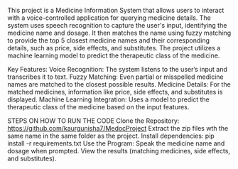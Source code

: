 This project is a Medicine Information System that allows users to interact with a voice-controlled application for querying medicine details. The system uses speech recognition to capture the user's input, identifying the medicine name and dosage. It then matches the name using fuzzy matching to provide the top 5 closest medicine names and their corresponding details, such as price, side effects, and substitutes. The project utilizes a machine learning model to predict the therapeutic class of the medicine.

Key Features:
Voice Recognition: The system listens to the user’s input and transcribes it to text.
Fuzzy Matching: Even partial or misspelled medicine names are matched to the closest possible results.
Medicine Details: For the matched medicines, information like price, side effects, and substitutes is displayed.
Machine Learning Integration: Uses a model to predict the therapeutic class of the medicine based on the input features.


STEPS ON HOW TO RUN THE CODE
Clone the Repository: https://github.com/kaurgunisha7/MedocProject
Extract the zip files wth the same name in the same folder as the project.
Install dependencies: pip install -r requirements.txt
Use the Program:
Speak the medicine name and dosage when prompted.
View the results (matching medicines, side effects, and substitutes).
